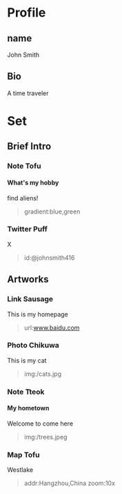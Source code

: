 # Profile
## name
John Smith
## Bio
A time traveler
# Set
## Brief Intro
### Note Tofu
#### What's my hobby
find aliens!
> gradient:blue,green
### Twitter Puff
X
> id:@johnsmith416
## Artworks
### Link Sausage
This is my homepage
> url:www.baidu.com
### Photo Chikuwa
This is my cat
> img:/cats.jpg
### Note Tteok
#### My hometown
Welcome to come here
> img:/trees.jpeg
### Map Tofu
Westlake
> addr:Hangzhou,China
> zoom:10x
